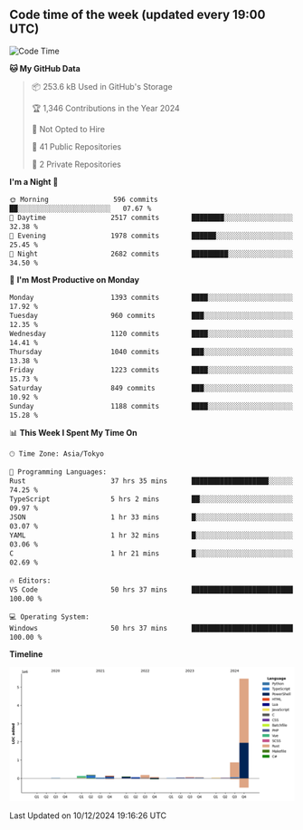 ## Code time of the week (updated every 19:00 UTC)

<!--START_SECTION:waka-->
![Code Time](http://img.shields.io/badge/Code%20Time-4%2C070%20hrs%2054%20mins-blue)

**🐱 My GitHub Data** 

> 📦 253.6 kB Used in GitHub's Storage 
 > 
> 🏆 1,346 Contributions in the Year 2024
 > 
> 🚫 Not Opted to Hire
 > 
> 📜 41 Public Repositories 
 > 
> 🔑 2 Private Repositories 
 > 
**I'm a Night 🦉** 

```text
🌞 Morning                596 commits         ██░░░░░░░░░░░░░░░░░░░░░░░   07.67 % 
🌆 Daytime                2517 commits        ████████░░░░░░░░░░░░░░░░░   32.38 % 
🌃 Evening                1978 commits        ██████░░░░░░░░░░░░░░░░░░░   25.45 % 
🌙 Night                  2682 commits        █████████░░░░░░░░░░░░░░░░   34.50 % 
```
📅 **I'm Most Productive on Monday** 

```text
Monday                   1393 commits        ████░░░░░░░░░░░░░░░░░░░░░   17.92 % 
Tuesday                  960 commits         ███░░░░░░░░░░░░░░░░░░░░░░   12.35 % 
Wednesday                1120 commits        ████░░░░░░░░░░░░░░░░░░░░░   14.41 % 
Thursday                 1040 commits        ███░░░░░░░░░░░░░░░░░░░░░░   13.38 % 
Friday                   1223 commits        ████░░░░░░░░░░░░░░░░░░░░░   15.73 % 
Saturday                 849 commits         ███░░░░░░░░░░░░░░░░░░░░░░   10.92 % 
Sunday                   1188 commits        ████░░░░░░░░░░░░░░░░░░░░░   15.28 % 
```


📊 **This Week I Spent My Time On** 

```text
🕑︎ Time Zone: Asia/Tokyo

💬 Programming Languages: 
Rust                     37 hrs 35 mins      ███████████████████░░░░░░   74.25 % 
TypeScript               5 hrs 2 mins        ██░░░░░░░░░░░░░░░░░░░░░░░   09.97 % 
JSON                     1 hr 33 mins        █░░░░░░░░░░░░░░░░░░░░░░░░   03.07 % 
YAML                     1 hr 32 mins        █░░░░░░░░░░░░░░░░░░░░░░░░   03.06 % 
C                        1 hr 21 mins        █░░░░░░░░░░░░░░░░░░░░░░░░   02.69 % 

🔥 Editors: 
VS Code                  50 hrs 37 mins      █████████████████████████   100.00 % 

💻 Operating System: 
Windows                  50 hrs 37 mins      █████████████████████████   100.00 % 
```

**Timeline**

![Lines of Code chart](https://raw.githubusercontent.com/SARDONYX-sard/SARDONYX-sard/main/assets/bar_graph.png)


 Last Updated on 10/12/2024 19:16:26 UTC
<!--END_SECTION:waka-->